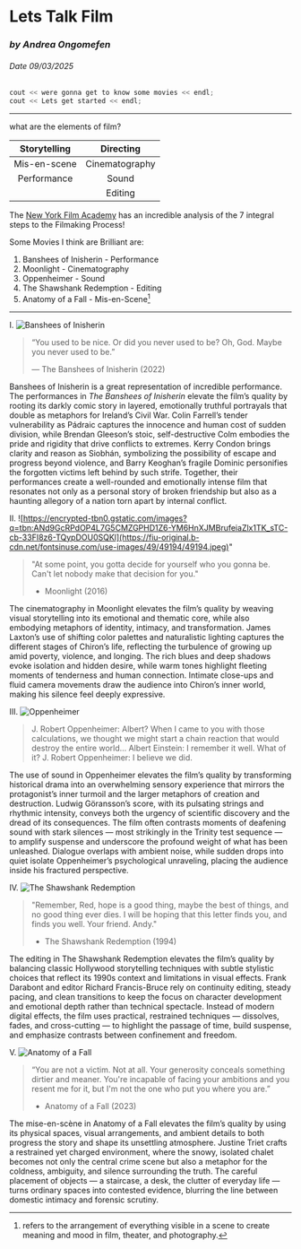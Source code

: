 # **Lets Talk Film** 
### *by Andrea Ongomefen*
###### *Date 09/03/2025*

```C++
cout << were gonna get to know some movies << endl;
cout << Lets get started << endl;
```
---

what are the elements of film?

|Storytelling|Directing|
|:----------:|:-------:|
|Mis-en-scene|Cinematography|
|Performance| Sound |
|            | Editing |

The [New York Film Academy][NFYA-link] has an incredible analysis of the 7 integral steps to the Filmaking Process!

[NFYA-link]:https://www.nyfa.edu/student-resources/the-beginners-guide-to-the-filmmaking-process/

Some Movies I think are Brilliant are:
1. Banshees of Inisherin - Performance
2. Moonlight - Cinematography 
3. Oppenheimer - Sound
4. The Shawshank Redemption - Editing
5. Anatomy of a Fall - Mis-en-Scene[^1]
   
[^1]: refers to the arrangement of everything visible in a scene to create meaning and mood in film, theater, and photography.
---
I.
![Banshees of Inisherin](https://d235gwso45fsgz.cloudfront.net/as-assets/variants/c9vylxuqyr8e8imu65tknvszad5p/b82daad551ee65f42ecbb0ee0eb31773daabeaf64066c44ec54039ccfb542a81)

>“You used to be nice. Or did you never used to be? Oh, God. Maybe you never used to be.”
>
> — The Banshees of Inisherin (2022)

Banshees of Inisherin is a great representation of incredible performance. The performances in *The Banshees of Inisherin* elevate the film’s quality by rooting its darkly comic story in layered, emotionally truthful portrayals that double as metaphors for Ireland’s Civil War. Colin Farrell’s tender vulnerability as Pádraic captures the innocence and human cost of sudden division, while Brendan Gleeson’s stoic, self-destructive Colm embodies the pride and rigidity that drive conflicts to extremes. Kerry Condon brings clarity and reason as Siobhán, symbolizing the possibility of escape and progress beyond violence, and Barry Keoghan’s fragile Dominic personifies the forgotten victims left behind by such strife. Together, their performances create a well-rounded and emotionally intense film that resonates not only as a personal story of broken friendship but also as a haunting allegory of a nation torn apart by internal conflict.

II.
![https://encrypted-tbn0.gstatic.com/images?q=tbn:ANd9GcRPdOP4L7G5CMZGPHD1Z6-YM6HnXJMBrufeiaZlx1TK_sTC-cb-33FI8z6-TQypDOU0SQKl](https://fiu-original.b-cdn.net/fontsinuse.com/use-images/49/49194/49194.jpeg)"

> "At some point, you gotta decide for yourself who you gonna be. Can't let nobody make that decision for you."
>
> - Moonlight (2016)

The cinematography in Moonlight elevates the film’s quality by weaving visual storytelling into its emotional and thematic core, while also embodying metaphors of identity, intimacy, and transformation. James Laxton’s use of shifting color palettes and naturalistic lighting captures the different stages of Chiron’s life, reflecting the turbulence of growing up amid poverty, violence, and longing. The rich blues and deep shadows evoke isolation and hidden desire, while warm tones highlight fleeting moments of tenderness and human connection. Intimate close-ups and fluid camera movements draw the audience into Chiron’s inner world, making his silence feel deeply expressive.


III.
![Oppenheimer](https://m.media-amazon.com/images/S/aplus-media-library-service-media/fb00d909-d7b2-458b-8fa7-3ab8a843fec9.__CR0,0,970,300_PT0_SX970_V1___.jpg)

> J. Robert Oppenheimer: Albert? When I came to you with those calculations, we thought we might start a chain reaction that would destroy the entire world...
> Albert Einstein: I remember it well. What of it?
> J. Robert Oppenheimer: I believe we did.

The use of sound in Oppenheimer elevates the film’s quality by transforming historical drama into an overwhelming sensory experience that mirrors the protagonist’s inner turmoil and the larger metaphors of creation and destruction. Ludwig Göransson’s score, with its pulsating strings and rhythmic intensity, conveys both the urgency of scientific discovery and the dread of its consequences. The film often contrasts moments of deafening sound with stark silences — most strikingly in the Trinity test sequence — to amplify suspense and underscore the profound weight of what has been unleashed. Dialogue overlaps with ambient noise, while sudden drops into quiet isolate Oppenheimer’s psychological unraveling, placing the audience inside his fractured perspective.

IV.
![The Shawshank Redemption](https://lecinemaparadiso.co.uk/uploads/THE%20SHAWSHANK%20REDEMPTION%20image.jpg)

>"Remember, Red, hope is a good thing, maybe the best of things, and no good thing ever dies. I will be hoping that this letter finds you, and finds you well. Your friend. Andy."
>
> - The Shawshank Redemption (1994)

The editing in The Shawshank Redemption elevates the film’s quality by balancing classic Hollywood storytelling techniques with subtle stylistic choices that reflect its 1990s context and limitations in visual effects. Frank Darabont and editor Richard Francis-Bruce rely on continuity editing, steady pacing, and clean transitions to keep the focus on character development and emotional depth rather than technical spectacle. Instead of modern digital effects, the film uses practical, restrained techniques — dissolves, fades, and cross-cutting — to highlight the passage of time, build suspense, and emphasize contrasts between confinement and freedom.


V.
![Anatomy of a Fall](https://images.squarespace-cdn.com/content/v1/64d36751791400528caeedce/ee2be950-6239-4bf5-87d2-f1848ed57dd1/BP_ANATOMYOFAFALL_BPWEBSITEBANNER_1100x350+%281%29.jpg)

> “You are not a victim. Not at all. Your generosity conceals something dirtier and meaner. You're incapable of facing your ambitions and you resent me for it, but I'm not the one who put you where you are.”
>
> - Anatomy of a Fall (2023)

The mise-en-scène in Anatomy of a Fall elevates the film’s quality by using its physical spaces, visual arrangements, and ambient details to both progress the story and shape its unsettling atmosphere. Justine Triet crafts a restrained yet charged environment, where the snowy, isolated chalet becomes not only the central crime scene but also a metaphor for the coldness, ambiguity, and silence surrounding the truth. The careful placement of objects — a staircase, a desk, the clutter of everyday life — turns ordinary spaces into contested evidence, blurring the line between domestic intimacy and forensic scrutiny.

